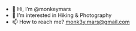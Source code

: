 - 👋 Hi, I’m @monkeymars
- 👀 I’m interested in Hiking & Photography
- 📫 How to reach me? monk3y.mars@gmail.com

<!---
monkeymars/monkeymars is a ✨ special ✨ repository because its `README.md` (this file) appears on your GitHub profile.
You can click the Preview link to take a look at your changes.
--->
